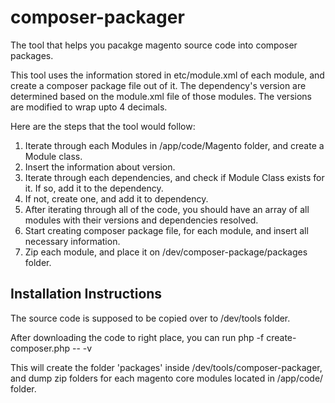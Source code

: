 composer-packager
=================

The tool that helps you pacakge magento source code into composer packages. 

This tool uses the information stored in etc/module.xml of each module, and create a composer package file out of it. 
The dependency's version are determined based on the module.xml file of those modules. The versions are modified to wrap upto 4 decimals.

Here are the steps that the tool would follow: 

1. Iterate through each Modules in /app/code/Magento folder, and create a Module class.
2. Insert the information about version.
3. Iterate through each dependencies, and check if Module Class exists for it. If so, add it to the dependency. 
4. If not, create one, and add it to dependency.
5. After iterating through all of the code, you should have an array of all modules with their versions and dependencies resolved.
6. Start creating composer package file, for each module, and insert all necessary information. 
7. Zip each module, and place it on /dev/composer-package/packages folder.

Installation Instructions
---
The source code is supposed to be copied over to 
<Magento Root>/dev/tools folder. 

After downloading the code to right place, you can run 
  php -f create-composer.php -- -v
  
This will create the folder 'packages' inside /dev/tools/composer-packager, and dump zip folders for each magento core modules located in /app/code/ folder.
